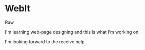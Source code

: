 # WebIt
Raw

I'm learning web-page designing and this is what I'm working on.


I'm looking forward to the receive help.
